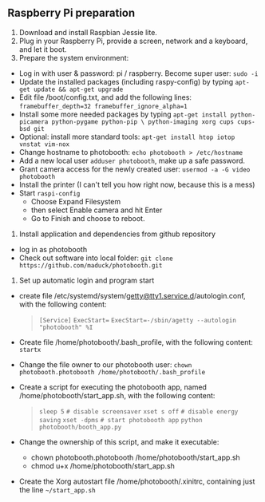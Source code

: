 ## Raspberry Pi preparation
1. Download and install Raspbian Jessie lite.
1. Plug in your Raspberry Pi, provide a screen, network and a keyboard, and let it boot.
1. Prepare the system environment:
  * Log in with user & password: pi / raspberry. Become super user: `sudo -i`
  * Update the installed packages (including raspy-config) by typing `apt-get update && apt-get upgrade`
  * Edit file /boot/config.txt, and add the following lines:
    `framebuffer_depth=32
    framebuffer_ignore_alpha=1`
  * Install some more needed packages by typing `apt-get install python-picamera python-pygame python-pip \
    python-imaging xorg cups cups-bsd git`
  * Optional: install more standard tools: `apt-get install htop iotop vnstat vim-nox`
  * Change hostname to photobooth: `echo photobooth > /etc/hostname`
  * Add a new local user `adduser photobooth`, make up a safe password.
  * Grant camera access for the newly created user: `usermod -a -G video photobooth`
  * Install the printer (I can't tell you how right now, because this is a mess)
  * Start `raspi-config`
    * Choose Expand Filesystem
    * then select Enable camera and hit Enter
    * Go to Finish and choose to reboot.
1. Install application and dependencies from github repository
  * log in as photobooth
  * Check out software into local folder:
    `git clone https://github.com/maduck/photobooth.git`
1. Set up automatic login and program start
  * create file /etc/systemd/system/getty@tty1.service.d/autologin.conf, with the following content:

    > `[Service]`
    > `ExecStart=`
    > `ExecStart=-/sbin/agetty --autologin "photobooth" %I`

  * Create file /home/photobooth/.bash_profile, with the following content:
    `startx`
  * Change the file owner to our photobooth user:
    `chown photobooth.photobooth /home/photobooth/.bash_profile`
  * Create a script for executing the photobooth app, named /home/photobooth/start_app.sh, with the following content:

    > `sleep 5`
    > `# disable screensaver`
    > `xset s off`
    > `# disable energy saving`
    > `xset -dpms`
    > `# start photobooth app`
    > `python photobooth/booth_app.py`
  * Change the ownership of this script, and make it executable:
    * chown photobooth.photobooth /home/photobooth/start_app.sh
    * chmod u+x /home/photobooth/start_app.sh
  * Create the Xorg autostart file /home/photobooth/.xinitrc, containing just the line
    `~/start_app.sh`
